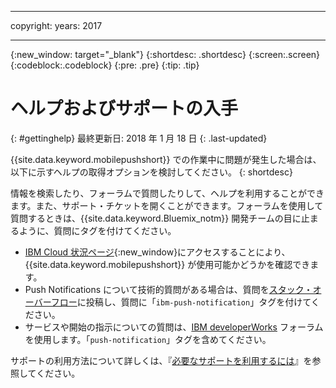 ----

copyright:
 years: 2017

---

{:new_window: target="_blank"}
{:shortdesc: .shortdesc}
{:screen:.screen}
{:codeblock:.codeblock}
{:pre: .pre}
{:tip: .tip}

# ヘルプおよびサポートの入手
{: #gettinghelp}
最終更新日: 2018 年 1 月 18 日
{: .last-updated}

{{site.data.keyword.mobilepushshort}} での作業中に問題が発生した場合は、以下に示すヘルプの取得オプションを検討してください。
{: shortdesc}

情報を検索したり、フォーラムで質問したりして、ヘルプを利用することができます。また、サポート・チケットを開くことができます。フォーラムを使用して質問するときは、{{site.data.keyword.Bluemix_notm}} 開発チームの目に止まるように、質問にタグを付けてください。

  * [IBM Cloud 状況ページ](https://developer.ibm.com/bluemix/support/#status){:new_window}にアクセスすることにより、{{site.data.keyword.mobilepushshort}} が使用可能かどうかを確認できます。
  * Push Notifications について技術的質問がある場合は、質問を[スタック・オーバーフロー](https://stackoverflow.com/questions/tagged/ibm-mobile-services)に投稿し、質問に「`ibm-push-notification`」タグを付けてください。
  * サービスや開始の指示についての質問は、[IBM developerWorks](  https://developer.ibm.com/answers/topics/bluemix-mobile-services/) フォーラムを使用します。「`push-notification`」タグを含めてください。

サポートの利用方法について詳しくは、『[必要なサポートを利用するには](/docs/get-support/howtogetsupport.html#getting-customer-support)』を参照してください。
